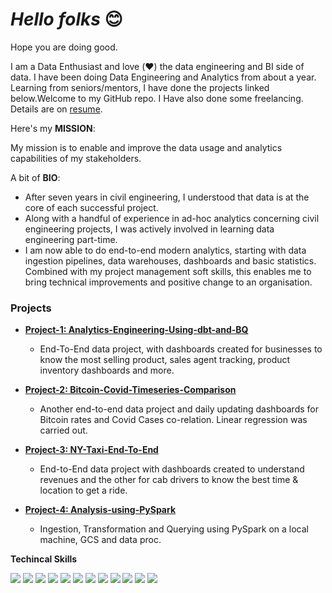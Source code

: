 # ***Hello folks*** 😊
Hope you are doing good.

I am a Data Enthusiast and love (❤️) the data engineering and BI side of data. I have been doing Data Engineering and Analytics from about a year. Learning from seniors/mentors, I have done the projects linked below.Welcome to my GitHub repo. I Have also done some freelancing. Details are  on [resume](https://drive.google.com/file/d/1GtnjfnNVAqvnVOV52VTbBd2OW3i-Ez2X/view?usp=sharing). 

Here's my **MISSION**:

My mission is to enable and improve the data usage and analytics capabilities of my stakeholders.


A bit of **BIO**:

-   After seven years in civil engineering, I understood that data is at the core of each successful project.
-   Along with a handful of experience in ad-hoc analytics concerning civil engineering projects, I was actively involved in learning data engineering part-time.
-   I am now able to do end-to-end modern analytics, starting with data ingestion pipelines, data warehouses, dashboards and basic statistics. Combined with my project management soft skills, this enables me to bring technical improvements and positive change to an organisation.




### **Projects** 

+ [**Project-1: Analytics-Engineering-Using-dbt-and-BQ**](https://github.com/AmanGuptAnalytics/Project-One-Analytics-Engineering-Using-dbt-and-BQ)
  + End-To-End data project, with dashboards created for businesses to know the most selling product, sales agent tracking, product inventory dashboards and more.

+   [**Project-2: Bitcoin-Covid-Timeseries-Comparison**](https://github.com/AmanGuptAnalytics/Project-Two-Bitcoin-Covid-Timeseries-Comparison)
    +   Another end-to-end data project and daily updating dashboards for Bitcoin rates and Covid Cases co-relation. Linear regression was carried out.
    

+   [**Project-3: NY-Taxi-End-To-End**](https://github.com/AmanGuptAnalytics/Project-Three-NY-Taxi-End-To-End)
    +   End-to-End data project with dashboards created to understand revenues and the other for cab drivers to know the best time & location to get a ride.

+   [**Project-4: Analysis-using-PySpark**](https://github.com/AmanGuptAnalytics/Project-Four-Analysis-using-PySpark/blob/main/README.md)
    +   Ingestion, Transformation and Querying using PySpark on a local machine, GCS and data proc. 


**Techincal Skills** 

<p> 
<img src="https://img.shields.io/badge/Python-3776AB?style=for-the-badge&logo=python&logoColor=white" /> <img src="https://img.shields.io/badge/MySQL-00000F?style=for-the-badge&logo=mysql&logoColor=white" /> <img src="https://img.shields.io/badge/PostgreSQL-316192?style=for-the-badge&logo=postgresql&logoColor=white" /> <img src="https://img.shields.io/badge/SQLite-07405E?style=for-the-badge&logo=sqlite&logoColor=white" /> <img src="https://img.shields.io/badge/Tableau-FFFFFF?style=for-the-badge&logo=tableau&logoColor=blue" />   <img src="https://img.shields.io/badge/Power Bi-FFFFFF?style=for-the-badge&logo=powerbi&logoColor=black" />  <img src="https://img.shields.io/badge/data studio-4285F4?style=for-the-badge&logo=google&logoColor=black" /> <img src="https://img.shields.io/badge/metabase-ADD8E6?style=for-the-badge&logo=metabase&logoColor=blue" />
<img src="https://img.shields.io/badge/Google Cloud-4885ed?style=for-the-badge&logo=googlecloud&logoColor=white" />  <img src="https://img.shields.io/badge/amazon aws-FF9900?style=for-the-badge&logo=amazonaws&logoColor=blue" /> <img src="https://img.shields.io/badge/airflow-000000?style=for-the-badge&logo=apacheairflow&logoColor=white" /> <img src="https://img.shields.io/badge/dbt-FFFFFF?style=for-the-badge&logo=dbt&logoColor=orange" /> 
</p> 
